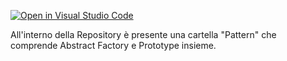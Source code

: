 [![Open in Visual Studio Code](https://classroom.github.com/assets/open-in-vscode-c66648af7eb3fe8bc4f294546bfd86ef473780cde1dea487d3c4ff354943c9ae.svg)](https://classroom.github.com/online_ide?assignment_repo_id=9206062&assignment_repo_type=AssignmentRepo)


All'interno della Repository è presente una cartella "Pattern" che comprende Abstract Factory e Prototype insieme.